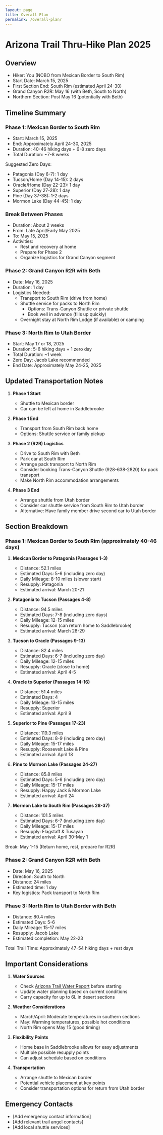 ```yaml
---
layout: page
title: Overall Plan
permalink: /overall-plan/
---
```


# Arizona Trail Thru-Hike Plan 2025
## Overview
- Hiker: You (NOBO from Mexican Border to South Rim)
- Start Date: March 15, 2025
- First Section End: South Rim (estimated April 24-30)
- Grand Canyon R2R: May 16 (with Beth, South to North)
- Northern Section: Post May 16 (potentially with Beth)

## Timeline Summary
### Phase 1: Mexican Border to South Rim
- Start: March 15, 2025
- End: Approximately April 24-30, 2025
- Duration: 40-46 hiking days + 6-8 zero days
- Total Duration: ~7-8 weeks

Suggested Zero Days:
- Patagonia (Day 6-7): 1 day
- Tucson/Home (Day 14-15): 2 days
- Oracle/Home (Day 22-23): 1 day
- Superior (Day 27-28): 1 day
- Pine (Day 37-38): 1-2 days
- Mormon Lake (Day 44-45): 1 day

### Break Between Phases
- Duration: About 2 weeks
- From: Late April/Early May 2025
- To: May 15, 2025
- Activities:
  - Rest and recovery at home
  - Prepare for Phase 2
  - Organize logistics for Grand Canyon segment

### Phase 2: Grand Canyon R2R with Beth
- Date: May 16, 2025
- Duration: 1 day
- Logistics Needed:
  - Transport to South Rim (drive from home)
  - Shuttle service for packs to North Rim
    - Options: Trans-Canyon Shuttle or private shuttle
    - Book well in advance (fills up quickly)
  - Overnight stay at North Rim Lodge (if available) or camping

### Phase 3: North Rim to Utah Border
- Start: May 17 or 18, 2025
- Duration: 5-6 hiking days + 1 zero day
- Total Duration: ~1 week
- Zero Day: Jacob Lake recommended
- End Date: Approximately May 24-25, 2025

## Updated Transportation Notes
1. **Phase 1 Start**
   - Shuttle to Mexican border
   - Car can be left at home in Saddlebrooke

2. **Phase 1 End**
   - Transport from South Rim back home
   - Options: Shuttle service or family pickup

3. **Phase 2 (R2R) Logistics**
   - Drive to South Rim with Beth
   - Park car at South Rim
   - Arrange pack transport to North Rim
   - Consider booking Trans-Canyon Shuttle (928-638-2820) for pack transport
   - Make North Rim accommodation arrangements

4. **Phase 3 End**
   - Arrange shuttle from Utah border
   - Consider car shuttle service from South Rim to Utah border
   - Alternative: Have family member drive second car to Utah border

## Section Breakdown

### Phase 1: Mexican Border to South Rim (approximately 40-46 days)
1. **Mexican Border to Patagonia (Passages 1-3)**
   - Distance: 52.1 miles
   - Estimated Days: 5-6 (including zero day)
   - Daily Mileage: 8-10 miles (slower start)
   - Resupply: Patagonia
   - Estimated arrival: March 20-21

2. **Patagonia to Tucson (Passages 4-8)**
   - Distance: 94.5 miles
   - Estimated Days: 7-8 (including zero days)
   - Daily Mileage: 12-15 miles
   - Resupply: Tucson (can return home to Saddlebrooke)
   - Estimated arrival: March 28-29

3. **Tucson to Oracle (Passages 9-13)**
   - Distance: 82.4 miles
   - Estimated Days: 6-7 (including zero day)
   - Daily Mileage: 12-15 miles
   - Resupply: Oracle (close to home)
   - Estimated arrival: April 4-5

4. **Oracle to Superior (Passages 14-16)**
   - Distance: 51.4 miles
   - Estimated Days: 4
   - Daily Mileage: 13-15 miles
   - Resupply: Superior
   - Estimated arrival: April 9

5. **Superior to Pine (Passages 17-23)**
   - Distance: 119.3 miles
   - Estimated Days: 8-9 (including zero day)
   - Daily Mileage: 15-17 miles
   - Resupply: Roosevelt Lake & Pine
   - Estimated arrival: April 18

6. **Pine to Mormon Lake (Passages 24-27)**
   - Distance: 85.8 miles
   - Estimated Days: 5-6 (including zero day)
   - Daily Mileage: 15-17 miles
   - Resupply: Happy Jack & Mormon Lake
   - Estimated arrival: April 24

7. **Mormon Lake to South Rim (Passages 28-37)**
   - Distance: 101.5 miles
   - Estimated Days: 6-7 (including zero day)
   - Daily Mileage: 15-17 miles
   - Resupply: Flagstaff & Tusayan
   - Estimated arrival: April 30-May 1

Break: May 1-15 (Return home, rest, prepare for R2R)

### Phase 2: Grand Canyon R2R with Beth
- Date: May 16, 2025
- Direction: South to North
- Distance: 24 miles
- Estimated time: 1 day
- Key logistics: Pack transport to North Rim

### Phase 3: North Rim to Utah Border with Beth
- Distance: 80.4 miles
- Estimated Days: 5-6
- Daily Mileage: 15-17 miles
- Resupply: Jacob Lake
- Estimated completion: May 22-23

Total Trail Time: Approximately 47-54 hiking days + rest days

## Important Considerations
1. **Water Sources**
   - Check [Arizona Trail Water Report](https://aztrail.org/explore/water-sources/) before starting
   - Update water planning based on current conditions
   - Carry capacity for up to 6L in desert sections

2. **Weather Considerations**
   - March/April: Moderate temperatures in southern sections
   - May: Warming temperatures, possible hot conditions
   - North Rim opens May 15 (good timing)

3. **Flexibility Points**
   - Home base in Saddlebrooke allows for easy adjustments
   - Multiple possible resupply points
   - Can adjust schedule based on conditions

4. **Transportation**
   - Arrange shuttle to Mexican border
   - Potential vehicle placement at key points
   - Consider transportation options for return from Utah border

## Emergency Contacts
- [Add emergency contact information]
- [Add relevant trail angel contacts]
- [Add local shuttle services] 